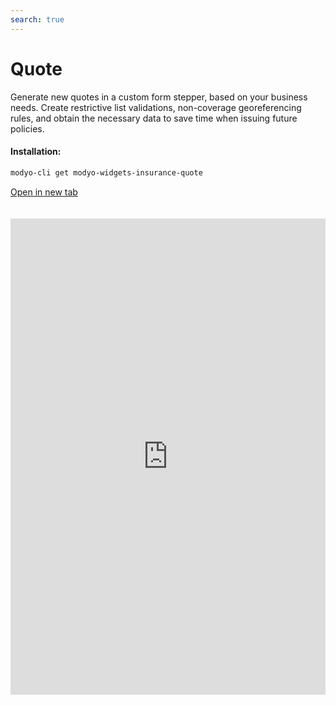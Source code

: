 ```yaml
---
search: true
---
```


# Quote

Generate new quotes in a custom form stepper, based on your business needs. Create restrictive list validations, non-coverage georeferencing rules, and obtain the necessary data to save time when issuing future policies.

#### Installation:

```bash
modyo-cli get modyo-widgets-insurance-quote
```

[Open in new tab](https://widgets.modyo.com/insurance/broker/quote)

<iframe id="widgetFrame" src="https://widgets.modyo.com/insurance/broker/quote" width="100%" frameBorder="0"  style="min-height:762px;overflow:auto;margin-top:20px;"/>

| Feature            | Description                                                                                                                                                            |
| ------------------ | ---------------------------------------------------------------------------------------------------------------------------------------------------------------------- |
| Stepper            | Customize the desired steps based on user milestones in the quote process in a fast, organized way.                                                                                       |
| Form customization | Configure form fields and required data for a quote. Save information for each product and facilitate the creation of new quotes.                                     |
| Validations        | Integrate restrictive lists and georeferencing in the data validation to limit risks according to business interests.                                                         |
| Accident rate      | Generates claim validations and digitally optimize processes for your quotes, reducing manual input or additional complexities.                                          |
| Summary            | Presents a quote summary before generating it to validate coverages, deductibles and allows you to modify commission percentages for your agents. |
| Document downloads | Allows you to download current quote documents, send them via email and configure options based on agent needs.                                    |
